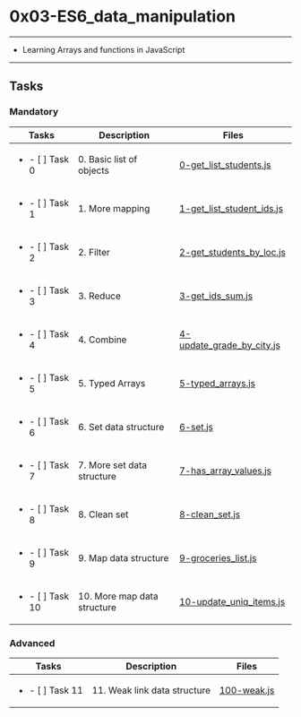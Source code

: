 # 0x03-ES6_data_manipulation

---

* Learning Arrays and functions in JavaScript

---

## Tasks

### Mandatory

| Tasks | Description | Files |
| ----- | ----- | ----- |
| <ul><li> - [ ] Task 0 </li></ul> | 0. Basic list of objects | [0-get_list_students.js](0-get_list_students.js) |
| <ul><li> - [ ] Task 1 </li></ul> | 1. More mapping | [1-get_list_student_ids.js](1-get_list_student_ids.js) |
| <ul><li> - [ ] Task 2 </li></ul> | 2. Filter | [2-get_students_by_loc.js](2-get_students_by_loc.js) |
| <ul><li> - [ ] Task 3 </li></ul> | 3. Reduce | [3-get_ids_sum.js](3-get_ids_sum.js) |
| <ul><li> - [ ] Task 4 </li></ul> | 4. Combine | [4-update_grade_by_city.js](4-update_grade_by_city.js) |
| <ul><li> - [ ] Task 5 </li></ul> | 5. Typed Arrays | [5-typed_arrays.js](5-typed_arrays.js) |
| <ul><li> - [ ] Task 6 </li></ul> | 6. Set data structure | [6-set.js](6-set.js) |
| <ul><li> - [ ] Task 7 </li></ul> | 7. More set data structure | [7-has_array_values.js](7-has_array_values.js) |
| <ul><li> - [ ] Task 8 </li></ul> | 8. Clean set | [8-clean_set.js](8-clean_set.js) |
| <ul><li> - [ ] Task 9 </li></ul> | 9. Map data structure | [9-groceries_list.js](9-groceries_list.js) |
| <ul><li> - [ ] Task 10 </li></ul> | 10. More map data structure | [10-update_uniq_items.js](10-update_uniq_items.js) |

### Advanced

| Tasks | Description | Files |
| ----- | ----- | ----- |
| <ul><li> - [ ] Task 11 </li></ul> | 11. Weak link data structure | [100-weak.js](100-weak.js) |
